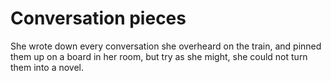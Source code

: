 Conversation pieces
===================She wrote down every conversation she overheard on the train, and pinned them up on a board in her room, but try as she might, she could not turn them into a novel.
